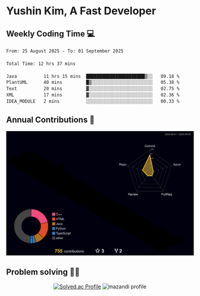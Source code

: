 # Yushin Kim, A Fast Developer

## Weekly Coding Time 💻

<!--START_SECTION:waka-->

```txt
From: 25 August 2025 - To: 01 September 2025

Total Time: 12 hrs 37 mins

Java          11 hrs 15 mins  ██████████████████████▒░░   89.18 %
PlantUML      40 mins         █▒░░░░░░░░░░░░░░░░░░░░░░░   05.38 %
Text          20 mins         ▓░░░░░░░░░░░░░░░░░░░░░░░░   02.75 %
XML           17 mins         ▓░░░░░░░░░░░░░░░░░░░░░░░░   02.36 %
IDEA_MODULE   2 mins          ░░░░░░░░░░░░░░░░░░░░░░░░░   00.33 %
```

<!--END_SECTION:waka-->

## Annual Contributions 🏃

![](./profile-3d-contrib/profile-night-rainbow.svg)

## Problem solving 👨‍💻

<div align="center">

[![Solved.ac Profile](http://mazassumnida.wtf/api/v2/generate_badge?boj=kys010306)](https://solved.ac/kys010306)
![mazandi profile](http://mazandi.herokuapp.com/api?handle=kys010306&theme=dark)

</div>
